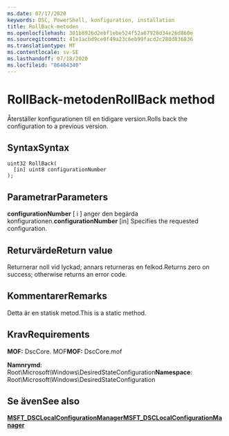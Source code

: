 ```yaml
---
ms.date: 07/17/2020
keywords: DSC, PowerShell, konfiguration, installation
title: RollBack-metoden
ms.openlocfilehash: 301b8926d2ebf1ebe524f52a67928d34e26d860e
ms.sourcegitcommit: 41e1acbd9ce0f49a23c6eb99facd2c280d836836
ms.translationtype: MT
ms.contentlocale: sv-SE
ms.lasthandoff: 07/18/2020
ms.locfileid: "86464340"
---
```

# <a name="rollback-method"></a><span data-ttu-id="9d104-103">RollBack-metoden</span><span class="sxs-lookup"><span data-stu-id="9d104-103">RollBack method</span></span>

<span data-ttu-id="9d104-104">Återställer konfigurationen till en tidigare version.</span><span class="sxs-lookup"><span data-stu-id="9d104-104">Rolls back the configuration to a previous version.</span></span>

## <a name="syntax"></a><span data-ttu-id="9d104-105">Syntax</span><span class="sxs-lookup"><span data-stu-id="9d104-105">Syntax</span></span>

```mof
uint32 RollBack(
  [in] uint8 configurationNumber
);
```

## <a name="parameters"></a><span data-ttu-id="9d104-106">Parametrar</span><span class="sxs-lookup"><span data-stu-id="9d104-106">Parameters</span></span>

<span data-ttu-id="9d104-107">**configurationNumber** \[ i \] anger den begärda konfigurationen.</span><span class="sxs-lookup"><span data-stu-id="9d104-107">**configurationNumber** \[in\] Specifies the requested configuration.</span></span>

## <a name="return-value"></a><span data-ttu-id="9d104-108">Returvärde</span><span class="sxs-lookup"><span data-stu-id="9d104-108">Return value</span></span>

<span data-ttu-id="9d104-109">Returnerar noll vid lyckad; annars returneras en felkod.</span><span class="sxs-lookup"><span data-stu-id="9d104-109">Returns zero on success; otherwise returns an error code.</span></span>

## <a name="remarks"></a><span data-ttu-id="9d104-110">Kommentarer</span><span class="sxs-lookup"><span data-stu-id="9d104-110">Remarks</span></span>

<span data-ttu-id="9d104-111">Detta är en statisk metod.</span><span class="sxs-lookup"><span data-stu-id="9d104-111">This is a static method.</span></span>

## <a name="requirements"></a><span data-ttu-id="9d104-112">Krav</span><span class="sxs-lookup"><span data-stu-id="9d104-112">Requirements</span></span>

<span data-ttu-id="9d104-113">**MOF:** DscCore. MOF</span><span class="sxs-lookup"><span data-stu-id="9d104-113">**MOF:** DscCore.mof</span></span>

<span data-ttu-id="9d104-114">**Namnrymd**: Root\Microsoft\Windows\DesiredStateConfiguration</span><span class="sxs-lookup"><span data-stu-id="9d104-114">**Namespace**: Root\Microsoft\Windows\DesiredStateConfiguration</span></span>

## <a name="see-also"></a><span data-ttu-id="9d104-115">Se även</span><span class="sxs-lookup"><span data-stu-id="9d104-115">See also</span></span>

[<span data-ttu-id="9d104-116">**MSFT_DSCLocalConfigurationManager**</span><span class="sxs-lookup"><span data-stu-id="9d104-116">**MSFT_DSCLocalConfigurationManager**</span></span>](msft-dsclocalconfigurationmanager.md)
